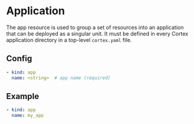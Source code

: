 # Application

The app resource is used to group a set of resources into an application that can be deployed as a singular unit. It must be defined in every Cortex application directory in a top-level `cortex.yaml` file.

## Config

```yaml
- kind: app
  name: <string>  # app name (required)
```

## Example

```yaml
- kind: app
  name: my_app
```

